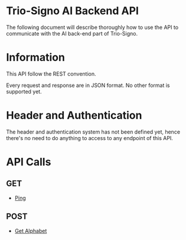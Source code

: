 # Trio-Signo AI Backend API

The following document will describe thoroughly how to use the API to communicate
with the AI back-end part of Trio-Signo.

# Information

This API follow the REST convention.

Every request and response are in JSON format. No other format is supported yet.

# Header and Authentication

The header and authentication system has not been defined yet, 
hence there's no need to do anything to access to any endpoint of this API.

# API Calls

## GET
- [Ping](endpoints/get/ping.md)

## POST
- [Get Alphabet](endpoints/post/get_alphabet.md)
